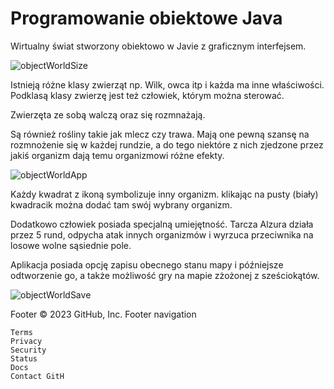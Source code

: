 # Programowanie obiektowe Java
Wirtualny świat stworzony obiektowo w Javie z graficznym interfejsem.

![objectWorldSize](https://user-images.githubusercontent.com/107919074/223565442-cb724077-1620-4482-8503-42a75647885c.PNG)


Istnieją różne klasy zwierząt np. Wilk, owca itp i każda ma inne właściwości.
Podklasą klasy zwierzę jest też człowiek, którym można sterować.

Zwierzęta ze sobą walczą oraz się rozmnażają.

Są również rośliny takie jak mlecz czy trawa. Mają one pewną szansę na rozmnożenie się w każdej rundzie, a do tego niektóre z nich zjedzone przez jakiś organizm dają temu organizmowi różne efekty. 

![objectWorldApp](https://user-images.githubusercontent.com/107919074/223562891-dc9fdd03-ba9e-4ab2-a523-0766254f55d4.PNG)

Każdy kwadrat z ikoną symbolizuje inny organizm. klikając na pusty (biały) kwadracik można dodać tam swój wybrany organizm.

Dodatkowo człowiek posiada specjalną umiejętność. Tarcza Alzura działa przez 5 rund, odpycha atak innych organizmów i wyrzuca przeciwnika na losowe wolne sąsiednie pole.

Aplikacja posiada opcję zapisu obecnego stanu mapy i późniejsze odtworzenie go, a także możliwość gry na mapie zżożonej z sześciokątów.

![objectWorldSave](https://user-images.githubusercontent.com/107919074/223564208-5701ef55-cdb1-49dc-8792-aa487170ab5e.PNG)

Footer
© 2023 GitHub, Inc.
Footer navigation

    Terms
    Privacy
    Security
    Status
    Docs
    Contact GitH

